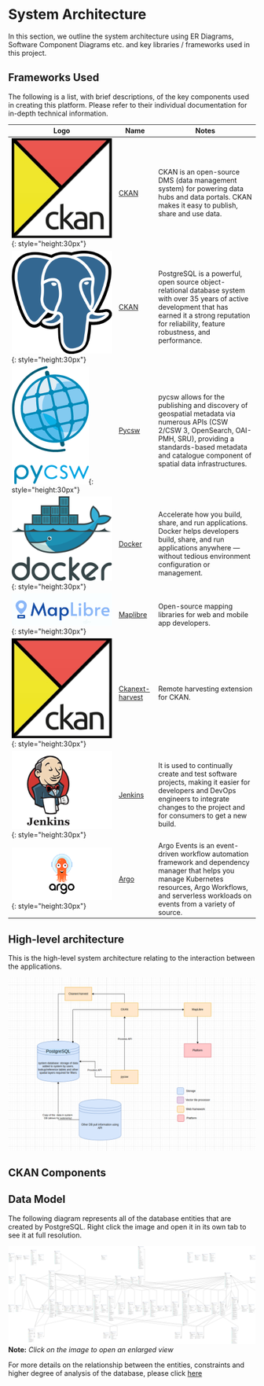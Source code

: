 # System Architecture

In this section, we outline the system architecture using ER Diagrams, Software Component Diagrams etc. and key libraries / frameworks used in this project.

## Frameworks Used

The following is a list, with brief descriptions, of the key components used in creating this platform. Please refer to their individual documentation for in-depth technical information.

| Logo | Name | Notes |
|------------|---------|----------------|
|![CKAN](img/ckan.png){: style="height:30px"} | [CKAN](https://ckan.org/) | CKAN is an open-source DMS (data management system) for powering data hubs and data portals. CKAN makes it easy to publish, share and use data.|
|![PostgreSQL](img/architecture-postgresql.png){: style="height:30px"} | [CKAN](https://www.postgresql.org/) | PostgreSQL is a powerful, open source object-relational database system with over 35 years of active development that has earned it a strong reputation for reliability, feature robustness, and performance.|
|![pycsw](img/pycsw.png){: style="height:30px"} | [Pycsw](https://pycsw.org/) | pycsw allows for the publishing and discovery of geospatial metadata via numerous APIs (CSW 2/CSW 3, OpenSearch, OAI-PMH, SRU), providing a standards-based metadata and catalogue component of spatial data infrastructures.|
| ![Docker](img/architecture-docker.svg){: style="height:30px"}  |  [Docker](https://docker.com) | Accelerate how you build, share, and run applications. Docker helps developers build, share, and run applications anywhere — without tedious environment configuration or management. |
| ![Maplibre](img/maplibre-1.png){: style="height:30px"}  | [Maplibre](https://maplibre.org/) | Open-source mapping libraries for web and mobile app developers. |
| ![ckanext-harvest](img/ckan.png){: style="height:30px"}  | [Ckanext-harvest](https://github.com/ckan/ckanext-harvest) | Remote harvesting extension for CKAN. |
| ![Jenkins](img/architecture-jenkins-1.png){: style="height:30px"}  | [Jenkins](https://www.jenkins.io/) | It is used to continually create and test software projects, making it easier for developers and DevOps engineers to integrate changes to the project and for consumers to get a new build. |
| ![Argo](img/architecture-argo-1.png){: style="height:30px"} | [Argo](https://www.argodevops.co.uk/) | Argo Events is an event-driven workflow automation framework and dependency manager that helps you manage Kubernetes resources, Argo Workflows, and serverless workloads on events from a variety of source. |

## High-level architecture

This is the high-level system architecture relating to the interaction between the applications.

![High-level architecture](img/architecture-high-level-1.png)

## CKAN Components
<!-- 
The following diagram represents the docker containers, ports and volumes that are used to compose this platform.

![](img/architecture-docker-diagram.png)


The docker volumes are used for the following purposes, with the following typical storage allocations:

NAME | CAPACITY | ACCESS | MODES | NOTES
-- | -- | -- | -- | --
media-data | 10Gi | RWX | azurefile | Used for the uploaded files, example for XLS of file of importer. Azurefile and size is sufficient, mostly these files are not big.
redis-data | 10Gi | RWX | azurefile | Used by redis for database backup (to make queue persistence when redis rerun).
static-data | 10Gi | RWX | azurefile | Used for the static files.
 -->

## Data Model

The following diagram represents all of the database entities that are created by PostgreSQL. Right click the image and open it in its own tab to see it at full resolution.

[![ERD](img/ERD.png)](https://kartoza.github.io/SAEOSS-Portal/developer/guide/img/ERD.png)
**Note:** *Click on the image to open an enlarged view*

For more details on the relationship between the entities, constraints and higher degree of analysis of the database, please click [here](https://saeoss-portal.vercel.app/)
